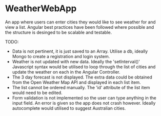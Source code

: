 # WeatherWebApp

An app where users can enter cities they would like to see weather for and view a list. Angular best practices have been followed where possible and the structure is desinged to be scalable and testable.

TODO:

- Data is not pertinent, it is just saved to an Array. Utilise a db, ideally Mongo to create a registration and login system.
- Weather is not updated with new data. Ideally the 'setInterval()' Javascript syntax would be utilised to loop through the list of cities and update the weather on each in the Angular Controller.
- The 3 day forecast is not displayed. The extra data could be obtained from the Open Weather Map API and displayed in each list item.
- The list cannot be ordered manually. The 'id' attribute of the list item would need to be edited.
- Form validation is not implemented so the user can type anything in the input field. An error is given so the app does not crash however. Ideally autocomplete would utilised to suggest Australian cities.
